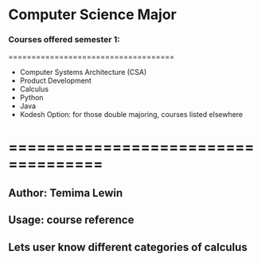 # Computer Science Major
### Courses offered semester 1:
====================================
* Computer Systems Architecture (CSA)
* Product Development
* Calculus
* Python
* Java
* Kodesh Option: for those double majoring, courses listed elsewhere
# ====================================
## Author: Temima Lewin
## Usage: course reference

## Lets user know different categories of calculus 
